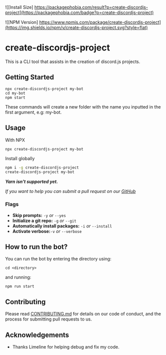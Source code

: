![[Install Size] https://packagephobia.com/result?p=create-discordjs-project](https://packagephobia.com/badge?p=create-discordjs-project)

![[NPM Version] https://www.npmjs.com/package/create-discordjs-project](https://img.shields.io/npm/v/create-discordjs-project.svg?style=flat)

# create-discordjs-project

This is a CLI tool that assists in the creation of discord.js projects.

## Getting Started

```shell
npx create-discordjs-project my-bot
cd my-bot
npm start
```

These commands will create a new folder with the name you inputted in the first argument, e.g: my-bot.

## Usage

With NPX

```shell
npx create-discordjs-project my-bot
```

Install globally

```sh
npm i -g create-discordjs-project
create-discordjs-project my-bot
```

**_Yarn isn't supported yet._**

_If you want to help you can submit a pull request on our [GitHub](https://github.com/Nemesisly/create-discordjs-project)_

### Flags

- **Skip prompts:** `-y` _or_ `--yes`
- **Initialize a git repo:** `-g` _or_ `--git`
- **Automatically install packages:** `-i` _or_ `--install`
- **Activate verbose:**`-v` _or_ `--verbose`

## How to run the bot?

You can run the bot by entering the directory using:

```shell
cd <directory>
```

and running:

```shell
npm run start
```

## Contributing

Please read [CONTRIBUTING.md](/CONTRIBUTING.md) for details on our code of conduct, and the process for submitting pull requests to us.

## Acknowledgements

- Thanks Limeline for helping debug and fix my code.
